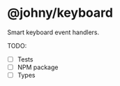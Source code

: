 # @johny/keyboard

Smart keyboard event handlers.

TODO:

- [ ] Tests
- [ ] NPM package
- [ ] Types
